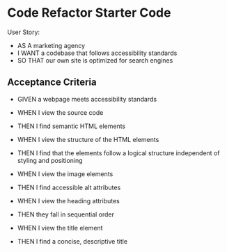 # Code Refactor Starter Code

User Story: 

* AS A marketing agency
* I WANT a codebase that follows accessibility standards
* SO THAT our own site is optimized for search engines

## Acceptance Criteria

* GIVEN a webpage meets accessibility standards

* WHEN I view the source code
* THEN I find semantic HTML elements

* WHEN I view the structure of the HTML elements
* THEN I find that the elements follow a logical structure independent of styling and positioning

* WHEN I view the image elements
* THEN I find accessible alt attributes

* WHEN I view the heading attributes
* THEN they fall in sequential order

* WHEN I view the title element
* THEN I find a concise, descriptive title